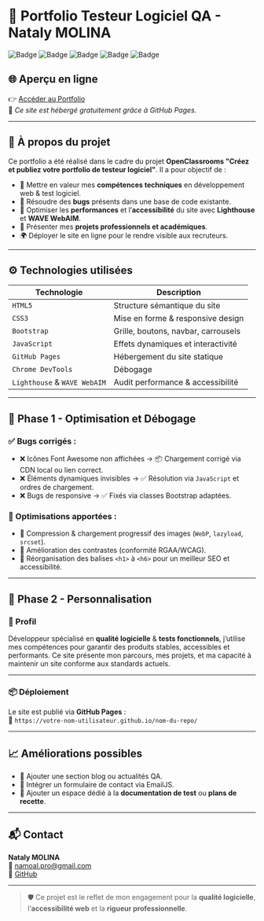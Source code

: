 # 🎯 Portfolio Testeur Logiciel QA - Nataly MOLINA

![Badge](https://img.shields.io/badge/HTML5-%23E34F26?style=for-the-badge&logo=html5&logoColor=white)
![Badge](https://img.shields.io/badge/CSS3-%231572B6?style=for-the-badge&logo=css3&logoColor=white)
![Badge](https://img.shields.io/badge/Bootstrap-563D7C?style=for-the-badge&logo=bootstrap&logoColor=white)
![Badge](https://img.shields.io/badge/JavaScript-F7DF1E?style=for-the-badge&logo=javascript&logoColor=black)
![Badge](https://img.shields.io/badge/Accessibility-WCAG-brightgreen?style=for-the-badge)

## 🌐 Aperçu en ligne

👉 [Accéder au Portfolio](https://natm777.github.io/Portfolio/#home)  
🔗 *Ce site est hébergé gratuitement grâce à GitHub Pages.*

---

## 🧪 À propos du projet

Ce portfolio a été réalisé dans le cadre du projet **OpenClassrooms "Créez et publiez votre portfolio de testeur logiciel"**. Il a pour objectif de :

- 🎯 Mettre en valeur mes **compétences techniques** en développement web & test logiciel.
- 🐛 Résoudre des **bugs** présents dans une base de code existante.
- 🚀 Optimiser les **performances** et l’**accessibilité** du site avec **Lighthouse** et **WAVE WebAIM**.
- 💼 Présenter mes **projets professionnels et académiques**.
- 🌍 Déployer le site en ligne pour le rendre visible aux recruteurs.

---

## ⚙️ Technologies utilisées

| Technologie  | Description |
|--------------|-------------|
| `HTML5`      | Structure sémantique du site |
| `CSS3`       | Mise en forme & responsive design |
| `Bootstrap`  | Grille, boutons, navbar, carrousels |
| `JavaScript` | Effets dynamiques et interactivité |
| `GitHub Pages` | Hébergement du site statique |
| `Chrome DevTools` | Débogage |
| `Lighthouse` & `WAVE WebAIM` | Audit performance & accessibilité |

---

## 🐞 Phase 1 - Optimisation et Débogage

### ✅ Bugs corrigés :

- ❌ Icônes Font Awesome non affichées → 📦 Chargement corrigé via CDN local ou lien correct.
- ❌ Éléments dynamiques invisibles → ✅ Résolution via `JavaScript` et ordres de chargement.
- ❌ Bugs de responsive → ✅ Fixés via classes Bootstrap adaptées.

### 🚀 Optimisations apportées :

- 📸 Compression & chargement progressif des images (`WebP`, `lazyload`, `srcset`).
- 🎨 Amélioration des contrastes (conformité RGAA/WCAG).
- 🧭 Réorganisation des balises `<h1>` à `<h6>` pour un meilleur SEO et accessibilité.

---

## 🎨 Phase 2 - Personnalisation

### 👤 Profil

Développeur spécialisé en **qualité logicielle** & **tests fonctionnels**, j’utilise mes compétences pour garantir des produits stables, accessibles et performants. Ce site présente mon parcours, mes projets, et ma capacité à maintenir un site conforme aux standards actuels.

---

### 📦 Déploiement

Le site est publié via **GitHub Pages** :  
🔗 `https://votre-nom-utilisateur.github.io/nom-du-repo/`

---

## 📈 Améliorations possibles

- 💬 Ajouter une section blog ou actualités QA.
- 📧 Intégrer un formulaire de contact via EmailJS.
- 🧪 Ajouter un espace dédié à la **documentation de test** ou **plans de recette**.

---

## 📬 Contact

**Nataly MOLINA**  
📧 namoal.pro@gmail.com  
🔗 [GitHub](https://github.com/Natm777)

---

> 🛡️ Ce projet est le reflet de mon engagement pour la **qualité logicielle**, l’**accessibilité web** et la **rigueur professionnelle**.

